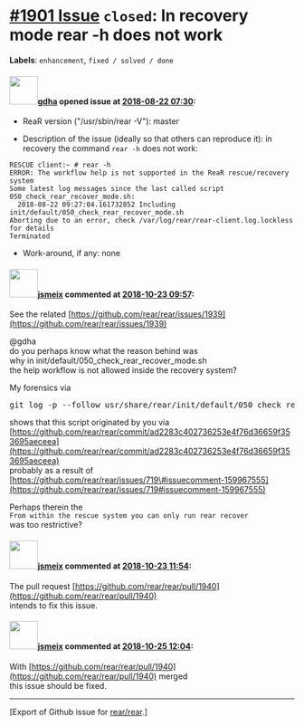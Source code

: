 [\#1901 Issue](https://github.com/rear/rear/issues/1901) `closed`: In recovery mode rear -h does not work
=========================================================================================================

**Labels**: `enhancement`, `fixed / solved / done`

#### <img src="https://avatars.githubusercontent.com/u/888633?u=cdaeb31efcc0048d3619651aa18dd4b76e636b21&v=4" width="50">[gdha](https://github.com/gdha) opened issue at [2018-08-22 07:30](https://github.com/rear/rear/issues/1901):

-   ReaR version ("/usr/sbin/rear -V"): master

-   Description of the issue (ideally so that others can reproduce it):
    in recovery the command `rear -h` does not work:

<!-- -->

    RESCUE client:~ # rear -h
    ERROR: The workflow help is not supported in the ReaR rescue/recovery system
    Some latest log messages since the last called script 050_check_rear_recover_mode.sh:
      2018-08-22 09:27:04.161732852 Including init/default/050_check_rear_recover_mode.sh
    Aborting due to an error, check /var/log/rear/rear-client.log.lockless for details
    Terminated

-   Work-around, if any: none

#### <img src="https://avatars.githubusercontent.com/u/1788608?u=925fc54e2ce01551392622446ece427f51e2f0ce&v=4" width="50">[jsmeix](https://github.com/jsmeix) commented at [2018-10-23 09:57](https://github.com/rear/rear/issues/1901#issuecomment-432181090):

See the related
[https://github.com/rear/rear/issues/1939](https://github.com/rear/rear/issues/1939)

@gdha  
do you perhaps know what the reason behind was  
why in init/default/050\_check\_rear\_recover\_mode.sh  
the help workflow is not allowed inside the recovery system?

My forensics via

<pre>
git log -p --follow usr/share/rear/init/default/050_check_rear_recover_mode.sh
</pre>

shows that this script originated by you via  
[https://github.com/rear/rear/commit/ad2283c402736253e4f76d36659f353695aeceea](https://github.com/rear/rear/commit/ad2283c402736253e4f76d36659f353695aeceea)  
probably as a result of  
[https://github.com/rear/rear/issues/719\#issuecomment-159967555](https://github.com/rear/rear/issues/719#issuecomment-159967555)

Perhaps therein the  
`From within the rescue system you can only run rear recover`  
was too restrictive?

#### <img src="https://avatars.githubusercontent.com/u/1788608?u=925fc54e2ce01551392622446ece427f51e2f0ce&v=4" width="50">[jsmeix](https://github.com/jsmeix) commented at [2018-10-23 11:54](https://github.com/rear/rear/issues/1901#issuecomment-432215839):

The pull request
[https://github.com/rear/rear/pull/1940](https://github.com/rear/rear/pull/1940)  
intends to fix this issue.

#### <img src="https://avatars.githubusercontent.com/u/1788608?u=925fc54e2ce01551392622446ece427f51e2f0ce&v=4" width="50">[jsmeix](https://github.com/jsmeix) commented at [2018-10-25 12:04](https://github.com/rear/rear/issues/1901#issuecomment-433024380):

With
[https://github.com/rear/rear/pull/1940](https://github.com/rear/rear/pull/1940)
merged  
this issue should be fixed.

------------------------------------------------------------------------

\[Export of Github issue for
[rear/rear](https://github.com/rear/rear).\]
